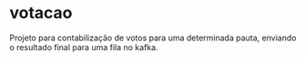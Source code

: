 # votacao
Projeto para contabilização de votos para uma determinada pauta, enviando o resultado final para uma fila no kafka.
